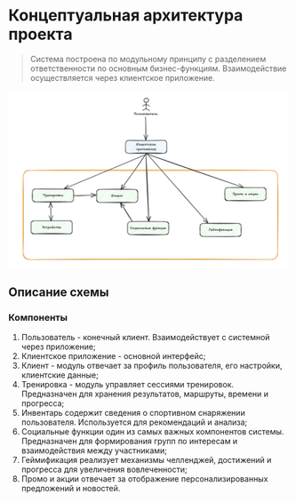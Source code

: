 # Концептуальная архитектура проекта

> Система построена по модульному принципу с разделением ответственности по основным бизнес-функциям. Взаимодействие осуществляется через клиентское приложение.

![Схема концептуальной архитектуры](images/conceptual_architecture.png)

## Описание схемы

### Компоненты
1. Пользователь  - конечный клиент. Взаимодействует с системной через приложение;
2. Клиентское приложение - основной интерфейс;
3. Клиент - модуль отвечает за профиль пользователя, его настройки, клиентские данные;
4. Тренировка - модуль управляет сессиями тренировок. Предназначен для хранения результатов, маршруты, времени и прогресса;
5. Инвентарь содержит сведения о спортивном снаряжении пользователя. Используется для рекомендаций и анализа;
6. Социальные функции один из самых важных компонентов системы. Предназначен для формирования групп по интересам и взаимодействия между участниками;
7. Геймификация реализует механизмы челленджей, достижений и прогресса для увеличения вовлеченности;
8. Промо и акции отвечает за отображение персонализированных предложений и новостей.
